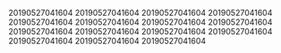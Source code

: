 20190527041604
20190527041604
20190527041604
20190527041604
20190527041604
20190527041604
20190527041604
20190527041604
20190527041604
20190527041604
20190527041604
20190527041604
20190527041604
20190527041604
20190527041604
